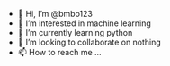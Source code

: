 - 👋 Hi, I’m @bmbo123
- 👀 I’m interested in machine learning
- 🌱 I’m currently learning python
- 💞️ I’m looking to collaborate on nothing
- 📫 How to reach me ...

<!---
bmbo123/bmbo123 is a ✨ special ✨ repository because its `README.md` (this file) appears on your GitHub profile.
You can click the Preview link to take a look at your changes.
--->
